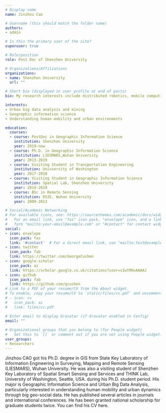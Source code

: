 ```yaml
---
# Display name
name: Jinzhou Cao

# Username (this should match the folder name)
authors:
- admin

# Is this the primary user of the site?
superuser: true

# Role/position
role: Post Doc of Shenzhen University

# Organizations/Affiliations
organizations:
- name: Shenzhen University
  url: ""

# Short bio (displayed in user profile at end of posts)
bio: My research interests include distributed robotics, mobile computing and programmable matter.

interests:
- Urban big data analysis and mining
- Geographic information science
- Understanding human mobility and urban environments

education:
  courses:
  - course: PostDoc in Geographic Information Science
    institution: Shenzhen University
    year: 2019-now
  - course: Ph.D. in Geographic Information Science
    institution: LIESMARS,Wuhan University
    year: 2013-2019
  - course: Visiting Student in Transportation Engineering
    institution: Univsersity of Washington
    year: 2017-2018
  - course: Visiting Student in Geographic Information Science
    institution: Spatial Lab, Shenzhen University
    year: 2014-2019
  - course: BSc in Remote Sensing
    institution: RSIE, Wuhan University
    year: 2009-2013

# Social/Academic Networking
# For available icons, see: https://sourcethemes.com/academic/docs/widgets/#icons
#   For an email link, use "fas" icon pack, "envelope" icon, and a link in the
#   form "mailto:your-email@example.com" or "#contact" for contact widget.
social:
- icon: envelope
  icon_pack: fas
  link: '#contact'  # For a direct email link, use "mailto:test@example.org".
- icon: twitter
  icon_pack: fab
  link: https://twitter.com/GeorgeCushen
- icon: google-scholar
  icon_pack: ai
  link: https://scholar.google.co.uk/citations?user=sIwtMXoAAAAJ
- icon: github
  icon_pack: fab
  link: https://github.com/gcushen
# Link to a PDF of your resume/CV from the About widget.
# To enable, copy your resume/CV to `static/files/cv.pdf` and uncomment the lines below.  
# - icon: cv
#   icon_pack: ai
#   link: files/cv.pdf

# Enter email to display Gravatar (if Gravatar enabled in Config)
email: ""
  
# Organizational groups that you belong to (for People widget)
#   Set this to `[]` or comment out if you are not using People widget.  
user_groups:
- Researchers
---
```


Jinzhou CAO got his Ph.D. degree in GIS from State Key Laboratory of Information Engineering in Surveying, Mapping and Remote Sensing (LIESMARS), Wuhan University. He was also a visiting student of Shenzhen Key Laboratory of Spatial Smart Sensing and Services and THINK Lab, University of Washington, Seattle, USA. during his Ph.D. student period. His major is Geographic Information Science and Urban Big Data Analysis, particularly interested in understanding human mobility and urban dynamics through big geo-social data. He has published several articles in journals and international conferences. He has been granted national scholarship for graduate students twice. You can find his CV here.
